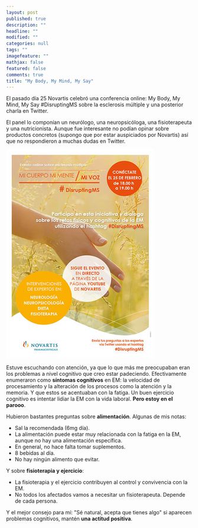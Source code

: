 ```yaml
---
layout: post
published: true
description: ""
headline: ""
modified: ""
categories: null
tags: ""
imagefeature: ""
mathjax: false
featured: false
comments: true
title: "My Body, My Mind, My Say"
---
```


El pasado día 25 Novartis celebró una conferencia online: My Body, My Mind, My Say #‎DisruptingMS‬ sobre la esclerosis múltiple y una posterior charla en Twitter.

El panel lo componían un neurólogo, una neuropsicóloga, una fisioterapeuta y una nutricionista. Aunque fue interesante no podían opinar sobre productos concretos (supongo que por estar auspiciados por Novartis) así que no respondieron a muchas dudas en Twitter.

<div class="text-align-center">

![Cartel](/images/disrupting.jpg)

</div>

Estuve escuchando con atención, ya que lo que más me preocupaban eran los problemas a nivel cognitivo que creo estar padeciendo. Efectivamente enumeraron como **síntomas cognitivos** en ‪EM‬: la velocidad de procesamiento y la alteración de los procesos como la atención y la memoria. Y que estos se acentuaban con la fatiga.
Un buen ejercicio cognitivo es intentar lidiar la EM con la vida laboral. **Pero estoy en el parooo**.

Hubieron bastantes preguntas sobre **alimentación**. Algunas de mis notas:
- Sal la recomendada (6mg día).
- La alimentación puede estar muy relacionada con la fatiga en la EM, aunque no hay una alimentación específica.
- En general, no hace falta tomar suplementos.
- 8 bebidas al día.
- No hay ningún alimento que evitar. 


Y sobre **fisioterapia y ejercicio**:
- La fisioterapia y el ejercicio contribuyen al control y convivencia con la EM. 
- No todos los afectados vamos a necesitar un fisioterapeuta. Depende de cada persona.


Y el mejor consejo para mí: "Sé natural, acepta que tienes algo" si aparecen problemas cognitivos, mantén **una actitud positiva**.
